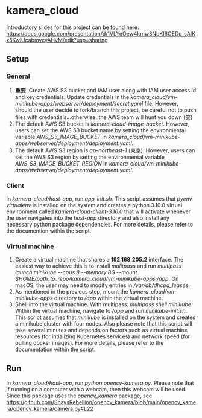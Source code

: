 # kamera_cloud
Introductory slides for this project can be found here: <https://docs.google.com/presentation/d/1VLYeOew4kmw3NbKI6OEDu_sAIKx5KwiUcabmvcyAHvM/edit?usp=sharing><br>

## Setup
### General
1. **重要**. Create AWS S3 bucket and IAM user along with IAM user access id and key credentials. Update credentials in the *kamera_cloud/vm-minikube-apps/webserver/deployment/secret.yaml* file. However, should the user decide to fork/branch this project, be careful not to push files with credentials...otherwise, the AWS team will hunt you down (笑)
2. The default AWS S3 bucket is *kamera-cloud-image-bucket*. However, users can set the AWS S3 bucket name by setting the environmental variable *AWS_S3_IMAGE_BUCKET* in *kamera_cloud/vm-minikube-apps/webserver/deployment/deployment.yaml*.
3. The default AWS S3 region is *ap-northeast-1* (東京). However, users can set the AWS S3 region by setting the environmental variable *AWS_S3_IMAGE_BUCKET_REGION* in *kamera_cloud/vm-minikube-apps/webserver/deployment/deployment.yaml*.

### Client
In *kamera_cloud/host-app*, run *app-init.sh*. This script assumes that *pyenv virtualenv* is installed on the system and creates a python 3.10.0 virtual environment called *kamera-cloud-client-3.10.0* that will activate whenever the user navigates into the *host-app* directory and also install any necessary python package dependencies. For more details, please refer to the documention within the script.

### Virtual machine
1. Create a virtual machine that shares a **192.168.205.2** interface. The easiest way to achieve this is to install *mulitpass* and run *multipass launch minikube --cpus 8 --memory 8G --mount $HOME/path_to_repo/kamera_cloud/vm-minikube-apps:/app*. On macOS, the user may need to modify entries in */var/db/dhcpd_leases*.
2. As mentioned in the previous step, mount the *kamera_cloud/vm-minikube-apps* directory to */app* within the virtual machine.
3. Shell into the virtual machine. With multipass: *multipass shell minikube*. Within the virtual machine, navigate to */app* and run *minikube-init.sh*. This script assumes that *minikube* is installed on the system and creates a minikube cluster with four nodes. Also please note that this script will take several minutes and depends on factors such as virtual machine resources (for intializing Kubernetes services) and network speed (for pulling docker images). For more details, please refer to the documentation within the script.

## Run
In *kamera_cloud/host-app*, run *python opencv-kamera.py*. Please note that if running on a computer with a webcam, then this webcam will be used. Since this package uses the *opencv_kamera* package, see <https://github.com/ShaysRebellion/opencv_kamera/blob/main/opencv_kamera/opencv_kamera/camera.py#L22>
